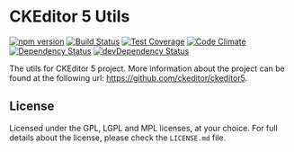 CKEditor 5 Utils
========================================

[![npm version](https://badge.fury.io/js/%40ckeditor%2Fckeditor5-utils.svg)](https://www.npmjs.com/package/@ckeditor/ckeditor5-utils)
[![Build Status](https://travis-ci.org/ckeditor/ckeditor5-utils.svg?branch=master)](https://travis-ci.org/ckeditor/ckeditor5-utils)
[![Test Coverage](https://codeclimate.com/github/ckeditor/ckeditor5-utils/badges/coverage.svg)](https://codeclimate.com/github/ckeditor/ckeditor5-utils/coverage)
[![Code Climate](https://codeclimate.com/github/ckeditor/ckeditor5-utils/badges/gpa.svg)](https://codeclimate.com/github/ckeditor/ckeditor5-utils)
[![Dependency Status](https://david-dm.org/ckeditor/ckeditor5-utils/status.svg)](https://david-dm.org/ckeditor/ckeditor5-utils#info=dependencies)
[![devDependency Status](https://david-dm.org/ckeditor/ckeditor5-utils/dev-status.svg)](https://david-dm.org/ckeditor/ckeditor5-utils#info=devDependencies)

The utils for CKEditor 5 project. More information about the project can be found at the following url: <https://github.com/ckeditor/ckeditor5>.

## License

Licensed under the GPL, LGPL and MPL licenses, at your choice. For full details about the license, please check the `LICENSE.md` file.
